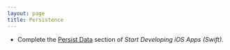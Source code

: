 ```yaml
---
layout: page
title: Persistence
---
```


- Complete the [Persist Data](https://developer.apple.com/library/ios/referencelibrary/GettingStarted/DevelopiOSAppsSwift/Lesson10.html#//apple_ref/doc/uid/TP40015214-CH14-SW1) section of *Start Developing iOS Apps (Swift)*.
